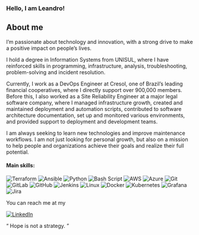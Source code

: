 ### Hello, I am Leandro!

<!--![Leandro GitHub stats](https://github-readme-stats.vercel.app/api?username=whosminatti&show_icons=true&theme=dracula)

[![Top Langs](https://github-readme-stats.vercel.app/api/top-langs/?username=whosminatti&layout=compact&theme=dracula)](https://github.com/whosminatti/github-readme-stats)-->

## About me
<p>
  I’m passionate about technology and innovation, with a strong drive to make a positive impact on people’s lives.
</p>
<p>
  I hold a degree in Information Systems from UNISUL, where I have reinforced skills in programming, infrastructure, analysis, troubleshooting, problem-solving and incident resolution.
</p>
<p>
Currently, I work as a DevOps Engineer at Cresol, one of Brazil’s leading financial cooperatives, where I directly support over 900,000 members. Before this, I also worked as a Site Reliability Engineer at a major legal software company, where I managed infrastructure growth, created and maintained deployment and automation scripts, contributed to software architecture documentation, set up and monitored various environments, and provided support to deployment and development teams.

</p><p>
I am always seeking to learn new technologies and improve maintenance workflows. I am not just looking for personal growth, but also on a mission to help people and organizations achieve their goals and realize their full potential.
</p>

#### Main skills:

![Terraform](https://img.shields.io/badge/terraform-%235835CC.svg?style=for-the-badge&logo=terraform&logoColor=white)
![Ansible](https://img.shields.io/badge/ansible-%231A1918.svg?style=for-the-badge&logo=ansible&logoColor=white)
![Python](https://img.shields.io/badge/python-3670A0?style=for-the-badge&logo=python&logoColor=ffdd54)
![Bash Script](https://img.shields.io/badge/bash_script-%23121011.svg?style=for-the-badge&logo=gnu-bash&logoColor=white)
![AWS](https://img.shields.io/badge/AWS-%23FF9900.svg?style=for-the-badge&logo=amazon-aws&logoColor=white)
![Azure](https://img.shields.io/badge/azure-%230072C6.svg?style=for-the-badge&logo=microsoftazure&logoColor=white)
![Git](https://img.shields.io/badge/git-%23F05033.svg?style=for-the-badge&logo=git&logoColor=white)
![GitLab](https://img.shields.io/badge/gitlab-%23181717.svg?style=for-the-badge&logo=gitlab&logoColor=white)
![GitHub](https://img.shields.io/badge/github-%23121011.svg?style=for-the-badge&logo=github&logoColor=white)
![Jenkins](https://img.shields.io/badge/jenkins-%232C5263.svg?style=for-the-badge&logo=jenkins&logoColor=white)
![Linux](https://img.shields.io/badge/Linux-FCC624?style=for-the-badge&logo=linux&logoColor=black)
![Docker](https://img.shields.io/badge/docker-%230db7ed.svg?style=for-the-badge&logo=docker&logoColor=white)
![Kubernetes](https://img.shields.io/badge/kubernetes-%23326ce5.svg?style=for-the-badge&logo=kubernetes&logoColor=white)
![Grafana](https://img.shields.io/badge/grafana-%23F46800.svg?style=for-the-badge&logo=grafana&logoColor=white)
![Jira](https://img.shields.io/badge/jira-%230A0FFF.svg?style=for-the-badge&logo=jira&logoColor=white)

You can reach me at my

[![LinkedIn](https://img.shields.io/badge/LinkedIn-0077B5?style=for-the-badge&logo=linkedin&logoColor=white)](https://www.linkedin.com/in/leandrominatti/)



<q>
  Hope is not a strategy.
</q>
